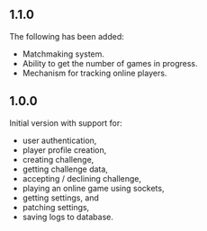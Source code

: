 ## 1.1.0

The following has been added:

- Matchmaking system.
- Ability to get the number of games in progress.
- Mechanism for tracking online players.

## 1.0.0

Initial version with support for:

- user authentication,
- player profile creation,
- creating challenge,
- getting challenge data,
- accepting / declining challenge,
- playing an online game using sockets,
- getting settings, and
- patching settings,
- saving logs to database.
